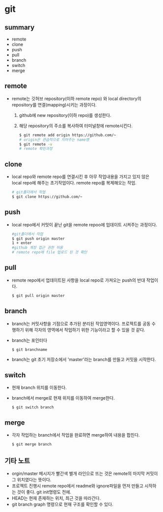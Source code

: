 # git 

## summary

- remote
- clone
- push
- pull
- branch
- switch
- merge



## remote

- remote는 깃허브 repository(이하 remote repo) 와 local directory의 repository를 연결(mapping)시키는 과정이다.

  1. github에 new repository(이하 repo)를 생성한다. 		

  2. 해당 repository의 주소를 복사하여 터미널창에 remote시킨다. 

     ```bash
     $ git remote add origin https://github.com/~
     # origin은 관습적으로 지어주는 name명
     $ git remote -v
     # remote 확인과정
     ```



## clone

- local repo와 remote repo를 연결시킨 후 아무 작업내용을 가지고 있지 않은 local repo에 해주는 초기작업이다. remote repo를 복제해오는 작업. 

   ~~~ bash
   # git폴더에서 작업
   $ git clone https://github.com/~ 
   ~~~

  

## push

- local repo에서 커밋이 끝난 git을 remote repoo에 업데이트 시켜주는 과정이다. 

  ``` bash
  #git폴더에서 작업
  $ git push origin master
  1 + enter
  #github 계정 접근 권한 허용
  # remote repo에 file 업로드 된 것 확인
  
  ```



## pull

- remote repo에서 업데이트된 사항을 local repo로 가져오는 push의 반대 작업이다. 

   ~~~ bash
   $ git pull origin master
   ~~~

  

## branch

- branch는 커밋사항을 기점으로 추가된 분리된 작업영역이다. 프로젝트를 공동 수행하기 위해 각자의 영역에서 작업하기 위한 기능이라고 할 수 있을 것 같다. 

- branch는 포인터다

  ~~~ 
  $ git branchname
  ~~~

- branch는 git 초기 저장소에서 'master'라는 branch를 만들고 커밋을 시작한다. 



## switch

- 현재 branch 위치를 이동한다. 

- branch에서 merge로 현재 위치를 이동하여 merge한다. 

  ~~~ 
  $ git switch branch	
  ~~~



## merge

- 각자 작업하는 branch에서 작업을 완료하면 merge하여 내용을 합친다. 

  ~~~ 
  $ git merge branch
  ~~~



## 기타 노트

- orgin/master 메시지가 빨간색 별개 라인으로 뜨는 것은 remote의 마지막 커밋이 그 위치였다는 뜻이다. 
- 프로젝트 진행시 remote repo에서 readme와 ignore파일을 먼저 만들고 시작하는 것이 좋다. git init명령도 전에. 
- HEAD는 현재 존재하는 위치, 최근 것을 따라간다. 
- git branch graph 명령으로 현재 구조를 확인할 수 있다. 